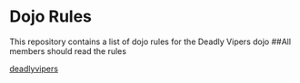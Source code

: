 Dojo Rules
==========

This repository contains a list of dojo rules for the Deadly Vipers dojo
##All members should read the rules

[deadlyvipers](https://github.com/deadlyvipers)

